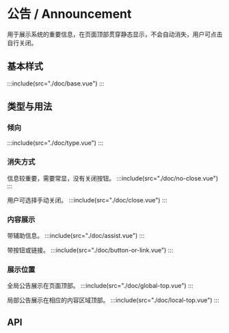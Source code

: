 <style lang='scss'>
.demo-announcement {
  .mtd-announcement:first-child {
    margin: 0;
  }
  .mtd-announcement + .mtd-announcement{
    margin-top: 20px;
  }
  .your-web {
    border: 1px solid #eaeaea;
    border-radius: 8px;
    display: flex;
    flex-direction: column;
  }

  .your-web .mtd-announcement {
    border-radius: 0;
  }

  .your-content {
    height: 200px;
    background: #F7F8FC;
    border-bottom-left-radius: 6px;
    border-bottom-right-radius: 6px;
  }

  .his-web {
    display: flex;
  }
  .his-sidebar {
    height: 200px;
    width: 200px;
    background: #F0F2FD;
  }
  .his-content {
    flex: 1;
    border-bottom-left-radius: 6px;
  }
}
</style>

# 公告 / Announcement
用于展示系统的重要信息，在页面顶部贯穿静态显示，不会自动消失，用户可点击自行关闭。

## 基本样式
:::include(src="./doc/base.vue")
:::

## 类型与用法
### 倾向
:::include(src="./doc/type.vue")
:::

### 消失方式

信息较重要，需要常显，没有关闭按钮。
:::include(src="./doc/no-close.vue")
:::

用户可选择手动关闭。
:::include(src="./doc/close.vue")
:::

### 内容展示

带辅助信息。
:::include(src="./doc/assist.vue")
:::

带按钮或链接。
:::include(src="./doc/button-or-link.vue")
:::

### 展示位置

全局公告展示在页面顶部。
:::include(src="./doc/global-top.vue")
:::

局部公告展示在相应的内容区域顶部。
:::include(src="./doc/local-top.vue")
:::

## API
<api-doc name="Announcement" :doc="require('./api.json')"></api-doc>
